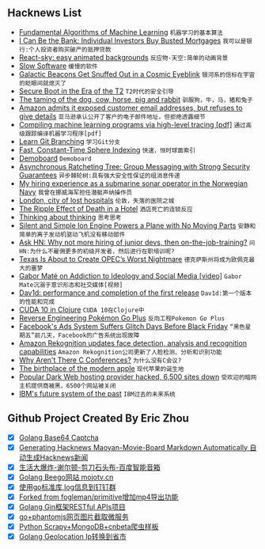 ## Hacknews List


- [Fundamental Algorithms of Machine Learning](https://www.dropbox.com/s/qiq2c85cle9ydb6/Chapter3.pdf?dl=0)  `机器学习的基本算法`
- [I Can Be the Bank: Individual Investors Buy Busted Mortgages](https://www.wsj.com/articles/a-decade-after-the-housing-crisis-small-investors-try-to-bring-busted-mortgages-back-to-life-1542734455)  `我可以是银行:个人投资者购买破产的抵押贷款`
- [React-sky: easy animated backgrounds](https://github.com/lucagez/sky)  `反应物-天空:简单的动画背景`
- [Slow Software](https://www.inkandswitch.com/slow-software.html)  `缓慢的软件`
- [Galactic Beacons Get Snuffed Out in a Cosmic Eyeblink](https://www.quantamagazine.org/why-changing-look-quasars-appear-to-vanish-20181121/)  `银河系的信标在宇宙的眨眼间就熄灭了`
- [Secure Boot in the Era of the T2](https://duo.com/labs/research/secure-boot-in-the-era-of-the-t2)  `T2时代的安全引导`
- [The taming of the dog, cow, horse, pig and rabbit](https://phys.org/news/2018-11-dog-cow-horse-pig-rabbit.html)  `驯服狗，牛，马，猪和兔子`
- [Amazon admits it exposed customer email addresses, but refuses to give details](https://techcrunch.com/2018/11/21/amazon-admits-it-exposed-customer-email-addresses-doubles-down-on-secrecy/)  `亚马逊承认公开了客户的电子邮件地址，但拒绝透露细节`
- [Compiling machine learning programs via high-level tracing [pdf]](https://www.sysml.cc/doc/146.pdf)  `通过高级跟踪编译机器学习程序[pdf]`
- [Learn Git Branching](https://learngitbranching.js.org/)  `学习Git分支`
- [Fast, Constant-Time Sphere Indexing](http://donw.io/post/sphere-indexing/)  `快速，恒时球面索引`
- [Demoboard](https://frontarm.com/demoboard/)  `Demoboard`
- [Asynchronous Ratcheting Tree: Group Messaging with Strong Security Guarantees](https://github.com/facebookresearch/asynchronousratchetingtree)  `异步棘轮树:具有强大安全性保证的组消息传递`
- [My hiring experience as a submarine sonar operator in the Norwegian Navy](https://www.brautaset.org/articles/2018/submarine-sonar-hiring.html)  `我曾在挪威海军担任潜艇声纳操作员`
- [London, city of lost hospitals](https://wellcomecollection.org/articles/W6jAXxIAACAAmykv)  `伦敦，失落的医院之城`
- [The Ripple Effect of Death in a Hotel](https://lithub.com/the-ripple-effect-of-death-in-a-hotel/)  `酒店死亡的连锁反应`
- [Thinking about thinking](https://www.cia.gov/library/center-for-the-study-of-intelligence/csi-publications/books-and-monographs/psychology-of-intelligence-analysis/art4.html)  `思考思考`
- [Silent and Simple Ion Engine Powers a Plane with No Moving Parts](https://www.scientificamerican.com/article/silent-and-simple-ion-engine-powers-a-plane-with-no-moving-parts/)  `安静和简单的离子发动机驱动飞机没有移动部件`
- [Ask HN: Why not more hiring of junior devs, then on-the-job-training?](item?id=18507407)  `问HN:为什么不雇佣更多的初级开发者，然后进行在职培训呢?`
- [Texas Is About to Create OPEC’s Worst Nightmare](https://www.bloomberg.com/news/articles/2018-11-21/opec-s-worst-nightmare-the-permian-is-about-to-pump-a-lot-more)  `德克萨斯州将成为欧佩克最大的噩梦`
- [Gabor Maté on Addiction to Ideology and Social Media [video]](https://www.youtube.com/watch?v=x2YdpvnwtGc)  `Gabor Mate沉溺于意识形态和社交媒体[视频]`
- [Dav1d: performance and completion of the first release](http://www.jbkempf.com/blog/post/2018/dav1d-toward-the-first-release)  `Dav1d:第一个版本的性能和完成`
- [CUDA 10 in Clojure](https://dragan.rocks/articles/18/CUDA-10-in-Clojure)  `CUDA 10在Clojure中`
- [Reverse Engineering Pokémon Go Plus](https://tinyhack.com/2018/11/21/reverse-engineering-pokemon-go-plus/)  `反向工程Pokemon Go Plus`
- [Facebook&#39;s Ads System Suffers Glitch Days Before Black Friday](https://www.bloomberg.com/news/articles/2018-11-20/facebook-s-ads-system-suffers-glitch-days-before-black-friday)  `“黑色星期五”前几天，Facebook的广告系统出现故障`
- [Amazon Rekognition updates face detection, analysis and recognition capabilities](https://aws.amazon.com/blogs/machine-learning/amazon-rekognition-announces-updates-to-its-face-detection-analysis-and-recognition-capabilities/)  `Amazon Rekognition公司更新了人脸检测、分析和识别功能`
- [Why Aren&#39;t There C Conferences?](https://nullprogram.com/blog/2018/11/21/)  `为什么没有C会议?`
- [The birthplace of the modern apple](http://www.bbc.com/travel/story/20181120-the-birthplace-of-the-modern-apple)  `现代苹果的诞生地`
- [Popular Dark Web hosting provider hacked, 6,500 sites down](https://www.zdnet.com/article/popular-dark-web-hosting-provider-got-hacked-6500-sites-down/)  `受欢迎的暗网主机提供商被黑，6500个网站被关闭`
- [IBM&#39;s future system of the past](http://www.jfsowa.com/computer/)  `IBM过去的未来系统`

## Github Project Created By Eric Zhou

- [x] [Golang Base64 Captcha](https://github.com/mojocn/base64Captcha)
- [x] [Generating Hacknews Maoyan-Movie-Board Markdown Automatically 自动生成Hacknews新闻](https://github.com/dejavuzhou/md-genie)
- [x] [生活大爆炸-谢尔顿-剪刀石头布-百度智能音箱](https://github.com/mojocn/dueros-bang-game)
- [x] [Golang Beego网站 mojotv.cn](https://github.com/mojocn/www.mojotv.cn)
- [x] [使用go标准库,log信息到钉钉群](https://github.com/mojocn/dooger)
- [x] [Forked from fogleman/primitive增加mp4导出功能](https://github.com/mojocn/primitive)
- [x] [Golang Gin框架RESTful APIs项目](https://github.com/JJJJJJJerk/ezier-golang-web-api-framework)
- [x] [go+phantomjs网页图片截取微服务](https://github.com/mojocn/screen_shot)
- [x] [Python Scrapy+MongoDB+cnbeta爬虫样板](https://github.com/mojocn/scrapy_mongodb_boilerplate_cnbeta)
- [x] [Golang Geolocation Ip转换到省市](https://github.com/mojocn/ip2location)